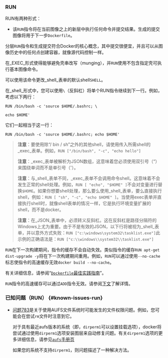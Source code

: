 ### RUN

RUN有两种形式：

* 该`RUN`指令将在当前图像之上的新层中执行任何命令并提交结果。生成的提交图像将用于下一步`Dockerfile`。

分层`RUN`指令和生成提交符合Docker的核心概念，其中提交很便宜，并且可以从图像历史中的任何点创建容器，就像源代码控制一样。

在_EXEC_形式使得能够避免壳串改写（munging），并`RUN`使用不包含指定壳可执行基本图像命令。

可以使用该命令更改_shell_表单的默认shell`SHELL`。

在_shell_形式中，您可以使用`\`（反斜杠）将单个RUN指令继续到下一行。例如，考虑以下两行：

```
RUN /bin/bash -c 'source $HOME/.bashrc; \

echo $HOME'
```

它们一起相当于这一行：

```
RUN /bin/bash -c 'source $HOME/.bashrc; echo $HOME'
```

> **注意**：要使用除“/ bin / sh”之外的其他shell，请使用传入所需shell的_exec_表单。例如，`RUN ["/bin/bash", "-c", "echo hello"]`
>
> **注意**：_exec_表单被解析为JSON数组，这意味着您必须使用双引号（“）来围绕单词而不是单引号（'）。
>
> **注意**：与_shell_表单不同，_exec_表单不会调用命令shell。这意味着不会发生正常的shell处理。例如，`RUN [ "echo", "$HOME" ]`不会对变量进行替换`$HOME`。如果你想要shell处理，那么要么使用_shell_表单，要么直接执行shell，例如：`RUN [ "sh", "-c", "echo $HOME" ]`。当使用exec表单并直接执行shell时，就像shell表单的情况一样，它是执行环境变量扩展的shell，而不是docker。
>
> **注意**：在_JSON_表单中，必须转义反斜杠。这在反斜杠是路径分隔符的Windows上尤为重要。由于不是有效的JSON，以下行将被视为_shell_表单，并以意外方式失败：`RUN ["c:\windows\system32\tasklist.exe"]`此示例的正确语法是：`RUN ["c:\\windows\\system32\\tasklist.exe"]`

`RUN`在下一次构建期间，指令的缓存不会自动失效。类似指令的缓存`RUN apt-get dist-upgrade -y`将在下一次构建期间重用。例如，`RUN`可以通过使用`--no-cache`标志使指令的高速缓存无效`docker build --no-cache`。

有关详细信息，请参阅“[`Dockerfile`最佳实践指南](https://docs.docker.com/engine/userguide/eng-image/dockerfile_best-practices/#/build-cache)”。

`RUN`指令的高速缓存可以通过`ADD`指令无效。请参阅[下文](https://docs.docker.com/engine/reference/builder/#add)了解详情。

### 已知问题（RUN） {#known-issues-run}

* [问题783](https://github.com/docker/docker/issues/783)是关于使用AUFS文件系统时可能发生的文件权限问题。例如，您可能会在尝试`rm`文件时注意到它。

  对于具有最近aufs版本的系统（即，`dirperm1`可以设置挂载选项），docker将尝试通过使用`dirperm1`选项安装图层来自动修复问题。有关`dirperm1`选项的更多详细信息，请参见[`aufs`手册页](https://github.com/sfjro/aufs3-linux/tree/aufs3.18/Documentation/filesystems/aufs)

  如果您的系统不支持`dirperm1`，则问题描述了一种解决方法。



